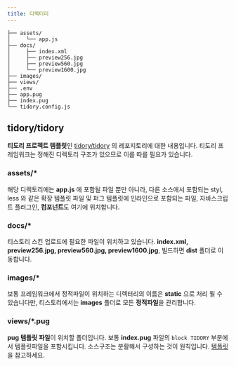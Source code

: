 ```yaml
---
title: 디렉터리
---
```


```plaintext
├── assets/
│     └── app.js
├── docs/
│     ├── index.xml
│     ├── preview256.jpg
│     ├── preview560.jpg
│     └── preview1600.jpg
├── images/
├── views/
├── .env
├── app.pug
├── index.pug
└── tidory.config.js
```

## tidory/tidory

**티도리 프로젝트 템플릿**인 [tidory/tidory](https://github.com/tidory/tidory) 의 레포지토리에 대한 내용입니다. 티도리 프레임워크는 정해진 디렉토리 구조가 있으므로 이를 따를 필요가 있습니다.

### assets/*

해당 디렉토리에는 **app.js** 에 포함될 파일 뿐만 아니라, 다른 소스에서 포함되는 styl, less 와 같은 확장 템플릿 파일 및 퍼그 템플릿에 인라인으로 포함되는 파일, 자바스크립트 플러그인, **컴포넌트**도 여기에 위치합니다.

### docs/*

티스토리 스킨 업로드에 필요한 파일이 위치하고 있습니다. **index.xml, preview256.jpg, preview560.jpg, preview1600.jpg**, 빌드하면 **dist** 폴더로 이동합니다.

### images/*

보통 프레임워크에서 정적파일이 위치하는 디렉터리의 이름은 **static** 으로 처리 될 수 있습니다만, 티스토리에서는 **images** 폴더로 모든 **정적파일**을 관리합니다.

### views/*.pug

**pug 템플릿 파일**이 위치할 폴더입니다. 보통 **index.pug** 파일의 `block TIDORY` 부분에서 템플릿파일을 포함시킵니다. 소스구조는 분활해서 구성하는 것이 원칙입니다. [템플릿](/docs/template)을 참고하세요.
